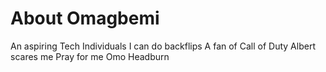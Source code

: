 # About Omagbemi

An aspiring Tech Individuals
I can do backflips
A fan of Call of Duty
Albert scares me
Pray for me
Omo
Headburn
